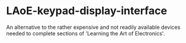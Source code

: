 # LAoE-keypad-display-interface
An alternative to the rather expensive and not readily available devices needed to complete sections of 'Learning the Art of Electronics'.
